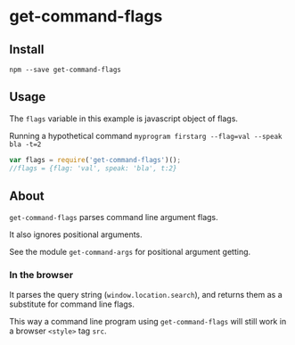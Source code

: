 get-command-flags
=================

Install
-------

`npm --save get-command-flags`

Usage
-----

The `flags` variable in this example is javascript object of flags.

Running a hypothetical command `myprogram firstarg --flag=val --speak bla -t=2`

```javascript
var flags = require('get-command-flags')();
//flags = {flag: 'val', speak: 'bla', t:2}
```

About
-----

`get-command-flags` parses command line argument flags.

It also ignores positional arguments.

See the module `get-command-args` for positional argument getting.

### In the browser

It parses the query string (`window.location.search`), and returns them as a substitute for command line flags.

This way a command line program using `get-command-flags` will still work in a browser `<style>` tag `src`.
